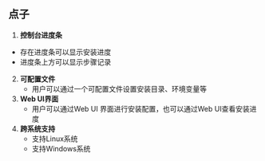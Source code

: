 ## 点子
1. **控制台进度条**  
  - 存在进度条可以显示安装进度
  - 进度条上方可以显示步骤记录
2. **可配置文件**
   - 用户可以通过一个可配置文件设置安装目录、环境变量等
3. **Web UI界面**
   - 用户可以通过Web UI 界面进行安装配置，也可以通过Web UI查看安装进度
4. **跨系统支持**
   - 支持Linux系统
   - 支持Windows系统